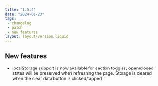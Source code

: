 ```yaml
---
title: "1.5.4"
date: "2024-01-23"
tags: 
 - changelog
 - patch
 - new features
layout: layout/version.liquid
---
```

## New features
- localStorage support is now available for section toggles, open/closed states will be preserved when refreshing the page. Storage is cleared when the clear data button is clicked/tapped